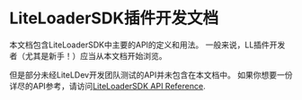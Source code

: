 # LiteLoaderSDK插件开发文档

本文档包含LiteLoaderSDK中主要的API的定义和用法。
一般来说，LL插件开发者（尤其是新手！）应当从本文档开始浏览。

但是部分未经LiteLDev开发团队测试的API并未包含在本文档中。
如果你想要一份详尽的API参考，请访问[LiteLoaderSDK API Reference](https://cpp.docs.litebds.com/api/).